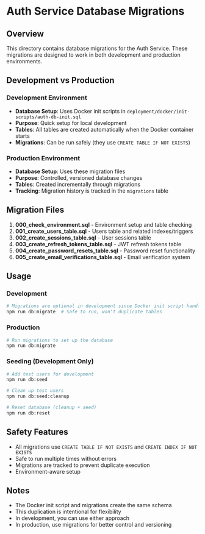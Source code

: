 # Auth Service Database Migrations

## Overview

This directory contains database migrations for the Auth Service. These migrations are designed to work in both development and production environments.

## Development vs Production

### Development Environment
- **Database Setup**: Uses Docker init scripts in `deployment/docker/init-scripts/auth-db-init.sql`
- **Purpose**: Quick setup for local development
- **Tables**: All tables are created automatically when the Docker container starts
- **Migrations**: Can be run safely (they use `CREATE TABLE IF NOT EXISTS`)

### Production Environment
- **Database Setup**: Uses these migration files
- **Purpose**: Controlled, versioned database changes
- **Tables**: Created incrementally through migrations
- **Tracking**: Migration history is tracked in the `migrations` table

## Migration Files

1. **000_check_environment.sql** - Environment setup and table checking
2. **001_create_users_table.sql** - Users table and related indexes/triggers
3. **002_create_sessions_table.sql** - User sessions table
4. **003_create_refresh_tokens_table.sql** - JWT refresh tokens table
5. **004_create_password_resets_table.sql** - Password reset functionality
6. **005_create_email_verifications_table.sql** - Email verification system

## Usage

### Development
```bash
# Migrations are optional in development since Docker init script handles setup
npm run db:migrate  # Safe to run, won't duplicate tables
```

### Production
```bash
# Run migrations to set up the database
npm run db:migrate
```

### Seeding (Development Only)
```bash
# Add test users for development
npm run db:seed

# Clean up test users
npm run db:seed:cleanup

# Reset database (cleanup + seed)
npm run db:reset
```

## Safety Features

- All migrations use `CREATE TABLE IF NOT EXISTS` and `CREATE INDEX IF NOT EXISTS`
- Safe to run multiple times without errors
- Migrations are tracked to prevent duplicate execution
- Environment-aware setup

## Notes

- The Docker init script and migrations create the same schema
- This duplication is intentional for flexibility
- In development, you can use either approach
- In production, use migrations for better control and versioning
